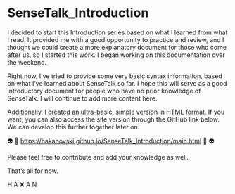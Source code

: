 # SenseTalk_Introduction

I decided to start this Introduction series based on what I learned from what I read. It provided me with a good opportunity to practice and review, and I thought we could create a more explanatory document for those who come after us, so I started this work. I began working on this documentation over the weekend. 

Right now, I’ve tried to provide some very basic syntax information, based on what I’ve learned about SenseTalk so far. I hope this will serve as a good introductory document for people who have no prior knowledge of SenseTalk. I will continue to add more content here. 

Additionally, I created an ultra-basic, simple version in HTML format. If you want, you can also access the site version through the GitHub link below. We can develop this further together later on.


👽 👾 https://hakanovski.github.io/SenseTalk_Introduction/main.html 👾 👽


Please feel free to contribute and add your knowledge as well. 

That’s all for now.

H A ❌ A N